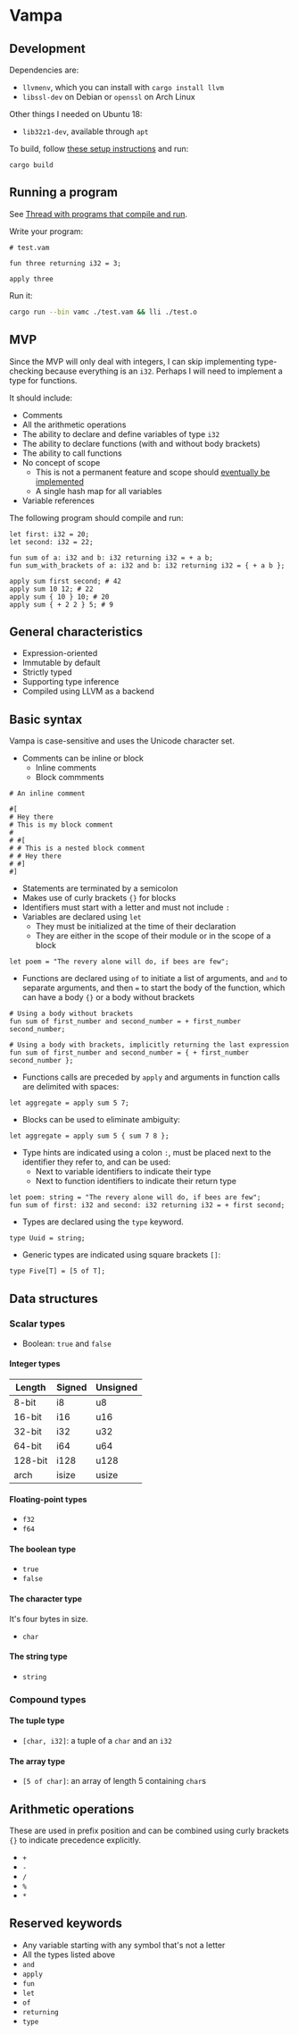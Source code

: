 # Vampa

## Development

Dependencies are:

- `llvmenv`, which you can install with `cargo install llvm`
- `libssl-dev` on Debian or `openssl` on Arch Linux

Other things I needed on Ubuntu 18:

- `lib32z1-dev`, available through `apt`

To build, follow [these setup instructions](/src/libvamc_llvm/README.md) and run:

```
cargo build
```

## Running a program

See [Thread with programs that compile and run](https://github.com/fnune/vampa/issues/3).

Write your program:

```
# test.vam

fun three returning i32 = 3;

apply three
```

Run it:

```sh
cargo run --bin vamc ./test.vam && lli ./test.o
```

## MVP

Since the MVP will only deal with integers, I can skip implementing type-checking because everything is an `i32`. Perhaps I will need to implement a type for functions.

It should include:

- Comments
- All the arithmetic operations
- The ability to declare and define variables of type `i32`
- The ability to declare functions (with and without body brackets)
- The ability to call functions
- No concept of scope
  - This is not a permanent feature and scope should [eventually be implemented](https://github.com/fnune/vampa/issues/1)
  - A single hash map for all variables
- Variable references

The following program should compile and run:

```
let first: i32 = 20;
let second: i32 = 22;

fun sum of a: i32 and b: i32 returning i32 = + a b;
fun sum_with_brackets of a: i32 and b: i32 returning i32 = { + a b };

apply sum first second; # 42
apply sum 10 12; # 22
apply sum { 10 } 10; # 20
apply sum { + 2 2 } 5; # 9
```

## General characteristics

- Expression-oriented
- Immutable by default
- Strictly typed
- Supporting type inference
- Compiled using LLVM as a backend

## Basic syntax

Vampa is case-sensitive and uses the Unicode character set.

- Comments can be inline or block
  - Inline comments
  - Block commments

```
# An inline comment

#[
# Hey there
# This is my block comment
#
# #[
# # This is a nested block comment
# # Hey there
# #]
#]
```

- Statements are terminated by a semicolon
- Makes use of curly brackets `{}` for blocks
- Identifiers must start with a letter and must not include `:`
- Variables are declared using `let`
  - They must be initialized at the time of their declaration
  - They are either in the scope of their module or in the scope of a block

```
let poem = "The revery alone will do, if bees are few";
```

- Functions are declared using `of` to initiate a list of arguments, and `and` to separate arguments, and then `=` to start the body of the function, which can have a body `{}` or a body without brackets

```
# Using a body without brackets
fun sum of first_number and second_number = + first_number second_number;

# Using a body with brackets, implicitly returning the last expression
fun sum of first_number and second_number = { + first_number second_number };
```

- Functions calls are preceded by `apply` and arguments in function calls are delimited with spaces:

```
let aggregate = apply sum 5 7;
```

- Blocks can be used to eliminate ambiguity:

```
let aggregate = apply sum 5 { sum 7 8 };
```

- Type hints are indicated using a colon `:`, must be placed next to the identifier they refer to, and can be used:
  - Next to variable identifiers to indicate their type
  - Next to function identifiers to indicate their return type

```
let poem: string = "The revery alone will do, if bees are few";
fun sum of first: i32 and second: i32 returning i32 = + first second;
```

- Types are declared using the `type` keyword.

```
type Uuid = string;
```

- Generic types are indicated using square brackets `[]`:

```
type Five[T] = [5 of T];
```

## Data structures

### Scalar types

- Boolean: `true` and `false`

#### Integer types

| Length  | Signed | Unsigned |
| ------- | ------ | -------- |
| 8-bit   | i8     | u8       |
| 16-bit  | i16    | u16      |
| 32-bit  | i32    | u32      |
| 64-bit  | i64    | u64      |
| 128-bit | i128   | u128     |
| arch    | isize  | usize    |

#### Floating-point types

- `f32`
- `f64`

#### The boolean type

- `true`
- `false`

#### The character type

It's four bytes in size.

- `char`

#### The string type

- `string`

### Compound types

#### The tuple type

- `[char, i32]`: a tuple of a `char` and an `i32`

#### The array type

- `[5 of char]`: an array of length 5 containing `char`s

## Arithmetic operations

These are used in prefix position and can be combined using curly brackets `{}` to indicate precedence explicitly.

- `+`
- `-`
- `/`
- `%`
- `*`

## Reserved keywords

- Any variable starting with any symbol that's not a letter
- All the types listed above
- `and`
- `apply`
- `fun`
- `let`
- `of`
- `returning`
- `type`
